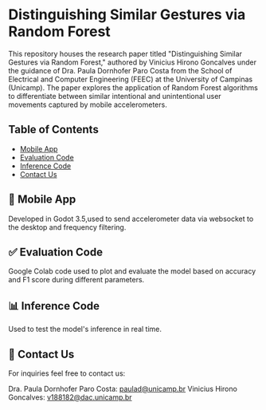 # Distinguishing Similar Gestures via Random Forest

This repository houses the research paper titled "Distinguishing Similar Gestures via Random Forest," authored by Vinicius Hirono Goncalves under the guidance of Dra. Paula Dornhofer Paro Costa from the School of Electrical and Computer Engineering (FEEC) at the University of Campinas (Unicamp). The paper explores the application of Random Forest algorithms to differentiate between similar intentional and unintentional user movements captured by mobile accelerometers.

## Table of Contents

- [Mobile App](#mobile-app)
- [Evaluation Code](#evaluation-code)
- [Inference Code](#inference-code)
- [Contact Us](#contact-us)
## 📱 Mobile App
Developed in Godot 3.5,used to send accelerometer data via websocket to the desktop and frequency filtering. 

## ✅ Evaluation Code
Google Colab code used to plot and evaluate the model based on accuracy and F1 score during different parameters. 

## 📊 Inference Code
Used to test the model's inference in real time.



## 📧 Contact Us
For inquiries feel free to contact us:

Dra. Paula Dornhofer Paro Costa: paulad@unicamp.br
Vinicius Hirono Goncalves: v188182@dac.unicamp.br
